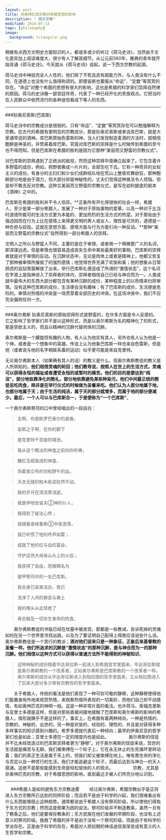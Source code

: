 ```yaml
---
layout: post
title: 非奥林匹克宗教对希腊思想的影响
description: " 西方宗教"
modified: 2014-07-13
tags: [philosophy]
image:
  background: triangular.png
---
```


稍微有点西方文明史方面知识的人，都或多或少的听过《荷马史诗》，当然由于文化差异加上阅读难度大，很少有人了解其细节。从公元前560年，雅典的青年就开始背诵《荷马史诗》。今天就从《荷马史诗》说起，说一下西方宗教的起源。

荷马史诗中神祇完全人人性的，他们除了不死且具有超能力外，与人类没有什么不同，在道德上也没有什么值得称颂的。即便宙斯也要服从“命运”、“定数”等冥冥的存在。“命运”对整个希腊的思想有很大的影响，这也是希腊的科学家们崇拜自然律的原因。荷马的史诗像一部宫廷传奇，代表了一种已经开化的贵族观点。它把当时在人民群众中依然流行的各种迷信看成下等人的东西。

------

###狄奥尼索斯(巴库斯)

荷马史诗中的宗教成分是很弱的，只有“命运”、“定数”等冥冥存在可以勉强解释为宗教。在古代的希腊有更明显的宗教成分，那是狄奥尼索斯或者说库巴斯，就是大家通常说的酒神。库巴斯原始色雷斯的神，当人们发现制造麦酒的方法时，就相信酣醉是神圣的，并赞美着库巴斯。究竟对库巴斯的崇拜是什么时候传到希腊的至今也不得而知。但是巴库斯在希腊的胜利是因为它那种“美丽而又野蛮的宗教仪式”。


对巴库斯的崇拜遇到了正统派的敌视，然而这种崇拜毕竟确立起来了。它包含着许多野蛮的成份，例如，把野兽撕成一片片的，全部生吃下去。它有一种奇异的女权主义的成份。有身分的主妇们和少女们成群结队地在荒山上整夜欢舞欲狂，那种酣醉部分地是由于酒力，但大部分却是神秘性的。丈夫们觉得这种做法令人烦恼，但是却不敢去反对宗教。这种又美丽而又野蛮的宗教仪式，是写在幼利披底的剧本《酒神》之中的。

巴库斯在希腊的胜利并不令人惊异。**正象所有开化得很快的社会一样，希腊人，至少是某一部分希腊人，发展了一种对于原始事物的爱慕，以及一种对于比当时道德所裁可的生活方式更为本能的、更加热烈的生活方式的热望。对于那些由于强迫因而在行为上比在感情上来得更文明的男人或女人，理性是可厌的，道德是一种负担与奴役。这就在思想方面、感情方面与行为方面引向一种反动。**那种“美丽而又野蛮的宗教仪式”自然得到一部分希腊人的崇拜。

文明人之所以与野蛮人不同，主要的是在于审慎，或者用一个稍微更广义的名词，即深谋远虑。但是审慎也很容易造成丧失生命中某些最美好的事物。巴库斯的崇拜者就是对于审慎的反动。在沉醉状态中，无论是肉体上或者是精神上，他都又恢复了那种被审慎所摧毁了的强烈感情；他觉得世界充满了欢愉和美；他的想象从日常顾虑的监狱里面解放了出来。举行巴库斯礼便造成了所谓的“激情状态”，这个名词在字源上是指神进入了崇拜者的体内，崇拜者相信自己已经与神合而为一。人类成就中最伟大的东西大部分都包含有某种沉醉的成份，某种程度上的以热情来扫除审慎。没有这种巴库斯的成份，生活便会没有趣味；有了巴库斯的成份，生活便是危险的。审慎对热情的冲突是一场贯穿着全部历史的冲突。在这场冲突中，我们不应完全偏袒任何一方。

------

###奥尔弗斯
狄奥尼索斯的原始崇拜形式是野蛮的，在许多方面是令人反感的。它之影响了哲学家们并不是以这种形式，而是以奥尔弗斯为名的精神化了的形式，那是禁欲主义的，而且以精神的沉醉代替肉体的沉醉。

奥尔弗斯是一个朦胧但有趣的人物，有人认为他实有其人，另外也有人认为他是一个神，或者是一个想象中的英雄。传说上认为他象巴库斯一样也来自色雷斯，但是他（或者说与他的名字相联系着的运动）似乎更可能是来自克里特。

无论奥尔弗斯本人（如果确有其人的话）的教义是什么，但奥尔弗斯教徒的教义是人所熟知的。**他们相信灵魂的轮回；他们教导说，按照人在世上的生活方式，灵魂可以获得永恒的福祉或者遭受永恒的或暂时的痛苦。他们的目的是要达到“纯洁”，部分地依靠净化的教礼，部分地依靠避免某些种染污。他们中间最正统的教徒忌吃肉食，除非是在举行仪式的时候做为圣餐来吃。他们认为人部分地属于地，也部分地属于天；由于生活的纯洁，属于天的部分就增多，而属于地的部分便减少。最后，一个人可以与巴库斯合一，于是便称为“一个巴库斯”**。

一个奥尔弗斯祭司的口中曾经唱出的一段自白：

>主啊，你是欧罗巴泰尔的苗裔，

>宙斯之子啊，在你的脚下

>是克里特千百座的城池，

>我从这个黯淡的神龛之前向你祈祷，

>雕栏玉砌装成的神龛，

>饰着查立布的剑和野牛的血。

>天衣无缝的柏木栋梁矻然不动。

>我的岁月在清流里消逝。

>我是伊地安宙夫②神的仆人，

>我得到了秘法心传；

>我随着查格鲁斯③中夜游荡，

>我已听惯了他的呼声如雷；

>成就了他的红与血的宴会，

>守护这伟大母亲山头上的火焰；

>我获得了自由，而被赐名为

>披甲祭司中的一名巴库斯。

>我全身已装束洁白，我已

>洗净了人间的罪恶与粪土

>我的嘴头从此禁绝了

>再去触及一切杀生害命的肉食。

　　奥尔弗斯教徒的书版已经在坟墓中被发现，那都是一些教诫，告诉死掉的灵魂如何在另一个世界里寻找出路，以及为了要证明自己配得上得救应该说些什么话。奥尔弗斯教徒是一个苦行的教派；**酒对他们说来只是一种象征，正象后来基督教的圣餐一样。他们所追求的沉醉是“激情状态”的那种沉醉，是与神合而为一的那种沉醉。他们相信以这种方式可以获得以普通方法所不能得到的神秘知识**。

>这种神秘的成份随着毕达哥拉斯一起进入到希腊哲学里面来，毕达哥拉斯就是奥尔弗斯教的一个改革者，正如奥尔弗斯是巴库斯教的一个改革者一样。奥尔弗斯的成份从毕达哥拉斯进入到柏拉图的哲学里面来，又从柏拉图进入了后来大部分多少带有宗教性的哲学里面来。


　　关于希腊人，传统的看法是他们表现了一种可钦可敬的静穆，这种静穆使得他们能置身局外地来观赏热情，来观察热情所表现的一切美妙，而他们自己却不动感情，有如奥林匹克的神明一般。这是一种非常片面的看法。也许荷马、索福克里斯与亚里士多德是这样，但是对那些直接间接地接触了巴库斯和奥尔弗斯的影响的希腊人，情形就确乎不是这样的了。事实上，在希腊有着两种倾向，一种是热情的、宗教的、神秘的、出世的，另一种是欢愉的、经验的、理性的，并且是对获得多种多样事实的知识感到兴趣的。希罗多德就代表后一种倾向；最早的伊奥尼亚的哲学家们也是如此；亚里士多德在一定的限度内也是如此。
　　
　　奥尔弗斯的信徒并不比未经改造过的巴库斯崇拜者更为“静穆”。对于奥尔弗斯的信徒来说，现世的生活就是痛苦与无聊。我们被束缚在一个轮子上，它在永无休止的生死循环里转动着；我们的真正生活是属于天上的，但我们却又被束缚在地上。唯有靠生命的净化与否定以及一种苦行的生活，我们才能逃避这个轮子，而最后达到与神合一的天人感通。这绝不是那些能感到生命是轻松愉快的人的观点。
　　
　　宗教，尤其是非奥林匹克的宗教，对于希腊思想的影响，直到最近才被人们所充分地认识到。

---
　
###希腊人是如何避免东方宗教迷雾
　　经过奥尔弗斯，希腊宗教似乎是正将进入东方宗教所已达到的同样阶段；而且若不是由于科学的兴起，我们很难看出有什么东西能够阻止这种趋势。通常都说由于希腊人没有祭司阶级，所以使他们得免于东方式的宗教；然而这是倒果为因的说法。祭司阶级并不制造教条，虽然一旦有了教条之后，他们是要保存教条的；东方民族在他们发展的早期阶段，也没有上述意义的祭司阶级。挽救了希腊的并不是由于没有一个祭司阶级，而是由于有科学的学派存在。正是由于科学的存在，希腊对人把初期的神话迷信渐渐变成有意义的人生哲学和宗教。
